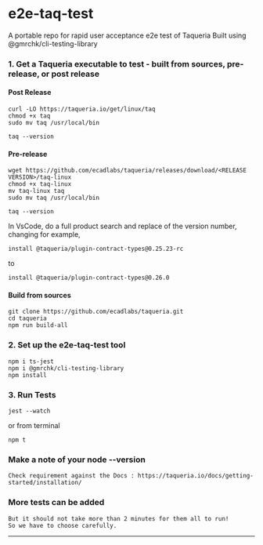 # e2e-taq-test
A portable repo for rapid user acceptance e2e test of Taqueria
Built using @gmrchk/cli-testing-library

### 1. Get a Taqueria executable to test - built from sources, pre-release, or post release
#### Post Release
```
curl -LO https://taqueria.io/get/linux/taq
chmod +x taq
sudo mv taq /usr/local/bin

taq --version
```
#### Pre-release
```
wget https://github.com/ecadlabs/taqueria/releases/download/<RELEASE VERSION>/taq-linux
chmod +x taq-linux
mv taq-linux taq
sudo mv taq /usr/local/bin

taq --version
```
In VsCode, do a full product search and replace of the version number, changing for example,
```
install @taqueria/plugin-contract-types@0.25.23-rc
```
to
```
install @taqueria/plugin-contract-types@0.26.0
```

#### Build from sources
```
git clone https://github.com/ecadlabs/taqueria.git
cd taqueria
npm run build-all
```

### 2. Set up the e2e-taq-test tool

```clone https://github.com/ecadlabs/e2e-taq-test.git
npm i ts-jest
npm i @gmrchk/cli-testing-library
npm install
```
### 3. Run Tests
```
jest --watch
```
or from terminal
```
npm t
```
### Make a note of your node --version
    Check requirement against the Docs : https://taqueria.io/docs/getting-started/installation/

### More tests can be added
    But it should not take more than 2 minutes for them all to run!
    So we have to choose carefully.
---

